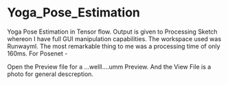 # Yoga_Pose_Estimation
Yoga Pose Estimation in Tensor flow. Output is given to Processing Sketch whereon I have full GUI manipulation capabilities. The workspace used was Runwayml. The most remarkable thing to me was a processing time of only 160ms.
For Posenet - 

Open the Preview file for a ...welll....umm Preview.
And the View File is a photo for general descreption.
